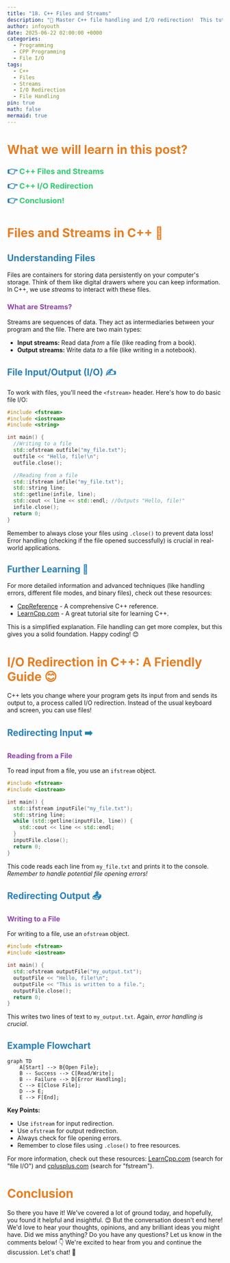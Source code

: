 ```yaml
---
title: "18. C++ Files and Streams"
description: "🚀 Master C++ file handling and I/O redirection!  This tutorial will equip you with the skills to efficiently manage data using files and streams in your C++ programs. 👨‍💻"
author: infoyouth
date: 2025-06-22 02:00:00 +0000
categories:
  - Programming
  - CPP Programming
  - File I/O
tags:
  - C++
  - Files
  - Streams
  - I/O Redirection
  - File Handling
pin: true
math: false
mermaid: true
---
```


# <span style="color:#e67e22;">What we will learn in this post?</span>

<ul style='list-style-type: none; padding-left: 0;'>
<li><span style='color: #2980b9; font-size: 20px; font-weight: bold;'>👉</span> <span style='color: #2ecc71; font-size: 18px; font-weight: bold;'>C++ Files and Streams</span></li>
<li><span style='color: #2980b9; font-size: 20px; font-weight: bold;'>👉</span> <span style='color: #2ecc71; font-size: 18px; font-weight: bold;'>C++ I/O Redirection</span></li>
<li><span style='color: #2980b9; font-size: 20px; font-weight: bold;'>👉</span> <span style='color: #2ecc71; font-size: 18px; font-weight: bold;'>Conclusion!</span></li>
</ul>

# <span style="color:#e67e22">Files and Streams in C++ 📁</span>

## <span style="color:#2980b9">Understanding Files</span>

Files are containers for storing data persistently on your computer's storage. Think of them like digital drawers where you can keep information. In C++, we use _streams_ to interact with these files.

### <span style="color:#8e44ad">What are Streams?</span>

Streams are sequences of data. They act as intermediaries between your program and the file. There are two main types:

- **Input streams:** Read data _from_ a file (like reading from a book).
- **Output streams:** Write data _to_ a file (like writing in a notebook).

## <span style="color:#2980b9">File Input/Output (I/O) ✍️</span>

To work with files, you'll need the `<fstream>` header. Here's how to do basic file I/O:

```c++
#include <fstream>
#include <iostream>
#include <string>

int main() {
  //Writing to a file
  std::ofstream outfile("my_file.txt");
  outfile << "Hello, file!\n";
  outfile.close();

  //Reading from a file
  std::ifstream infile("my_file.txt");
  std::string line;
  std::getline(infile, line);
  std::cout << line << std::endl; //Outputs "Hello, file!"
  infile.close();
  return 0;
}
```

Remember to always close your files using `.close()` to prevent data loss! Error handling (checking if the file opened successfully) is crucial in real-world applications.

## <span style="color:#2980b9">Further Learning 🚀</span>

For more detailed information and advanced techniques (like handling errors, different file modes, and binary files), check out these resources:

- [CppReference](https://en.cppreference.com/w/cpp/io) - A comprehensive C++ reference.
- [LearnCpp.com](https://www.learncpp.com/) - A great tutorial site for learning C++.

This is a simplified explanation. File handling can get more complex, but this gives you a solid foundation. Happy coding! 😊

# <span style="color:#e67e22">I/O Redirection in C++: A Friendly Guide 😊</span>

C++ lets you change where your program gets its input from and sends its output to, a process called I/O redirection. Instead of the usual keyboard and screen, you can use files!

## <span style="color:#2980b9">Redirecting Input ➡️</span>

### <span style="color:#8e44ad">Reading from a File</span>

To read input from a file, you use an `ifstream` object.

```c++
#include <fstream>
#include <iostream>

int main() {
  std::ifstream inputFile("my_file.txt");
  std::string line;
  while (std::getline(inputFile, line)) {
    std::cout << line << std::endl;
  }
  inputFile.close();
  return 0;
}
```

This code reads each line from `my_file.txt` and prints it to the console. _Remember to handle potential file opening errors!_

## <span style="color:#2980b9">Redirecting Output 📤</span>

### <span style="color:#8e44ad">Writing to a File</span>

For writing to a file, use an `ofstream` object.

```c++
#include <fstream>
#include <iostream>

int main() {
  std::ofstream outputFile("my_output.txt");
  outputFile << "Hello, file!\n";
  outputFile << "This is written to a file.";
  outputFile.close();
  return 0;
}
```

This writes two lines of text to `my_output.txt`. Again, _error handling is crucial_.

## <span style="color:#2980b9">Example Flowchart</span>

```mermaid
graph TD
    A[Start] --> B{Open File};
    B -- Success --> C[Read/Write];
    B -- Failure --> D[Error Handling];
    C --> E[Close File];
    D --> E;
    E --> F[End];
```

**Key Points:**

- Use `ifstream` for input redirection.
- Use `ofstream` for output redirection.
- Always check for file opening errors.
- Remember to close files using `.close()` to free resources.

For more information, check out these resources: [LearnCpp.com](https://www.learncpp.com/) (search for "file I/O") and [cplusplus.com](https://www.cplusplus.com/) (search for "fstream").

<h1><span style='color:#e67e22'>Conclusion</span></h1>

So there you have it! We've covered a lot of ground today, and hopefully, you found it helpful and insightful. 😊 But the conversation doesn't end here! We'd love to hear your thoughts, opinions, and any brilliant ideas you might have. Did we miss anything? Do you have any questions? Let us know in the comments below! 👇 We're excited to hear from you and continue the discussion. Let's chat! 💬
